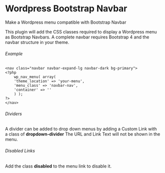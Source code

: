 # Wordpress Bootstrap Navbar
Make a Wordpress menu compatible with Bootstrap Navbar

This plugin will add the CSS classes required to display a Wordpress menu as Bootstrap Navbars. A complete navbar requires Bootstrap 4 and the navbar structure in your theme.

###### Example

```
<nav class="navbar navbar-expand-lg navbar-dark bg-primary">
<?php
	wp_nav_menu( array(
	'theme_location' => 'your-menu',
	'menu_class' => 'navbar-nav',
	'container' => ''
	) );
?>
</nav>
```

###### Dividers
A divider can be added to drop down menus by adding a Custom Link with a class of **dropdown-divider**
The URL and Link Text will not be shown in the menu.

###### Disabled Links
Add the class **disabled** to the menu link to disable it.
